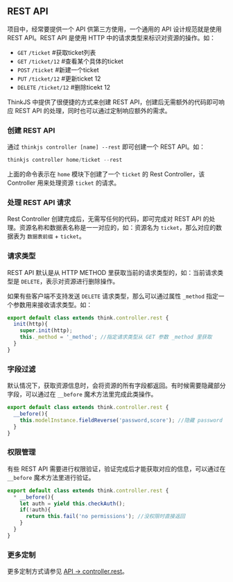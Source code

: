 ## REST API

项目中，经常要提供一个 API 供第三方使用，一个通用的 API 设计规范就是使用 REST API。REST API 是使用 HTTP 中的请求类型来标识对资源的操作。如：

* `GET` `/ticket` #获取ticket列表
* `GET` `/ticket/12` #查看某个具体的ticket
* `POST` `/ticket`  #新建一个ticket
* `PUT` `/ticket/12` #更新ticket 12
* `DELETE` `/ticket/12` #删除ticekt 12

ThinkJS 中提供了很便捷的方式来创建 REST API，创建后无需额外的代码即可响应 REST API 的处理，同时也可以通过定制响应额外的需求。

### 创建 REST API

通过 `thinkjs controller [name] --rest` 即可创建一个 REST API。如：

```js
thinkjs controller home/ticket --rest
```

上面的命令表示在 `home` 模块下创建了一个 `ticket` 的 Rest Controller，该 Controller 用来处理资源 `ticket` 的请求。

### 处理 REST API 请求

Rest Controller 创建完成后，无需写任何的代码，即可完成对 REST API 的处理。资源名称和数据表名称是一一对应的，如：资源名为 `ticket`，那么对应的数据表为 `数据表前缀` + `ticket`。

### 请求类型

REST API 默认是从 HTTP METHOD 里获取当前的请求类型的，如：当前请求类型是 `DELETE`，表示对资源进行删除操作。

如果有些客户端不支持发送 `DELETE` 请求类型，那么可以通过属性 `_method` 指定一个参数用来接收请求类型。如：

```js
export default class extends think.controller.rest {
  init(http){
    super.init(http);
    this._method = '_method'; //指定请求类型从 GET 参数 _method 里获取
  }
}
```

### 字段过滤

默认情况下，获取资源信息时，会将资源的所有字段都返回。有时候需要隐藏部分字段，可以通过在 `__before` 魔术方法里完成此类操作。

```js
export default class extends think.controller.rest {
  __before(){
    this.modelInstance.fieldReverse('password,score'); //隐藏 password 和 score 字段
  }
}
```

### 权限管理

有些 REST API 需要进行权限验证，验证完成后才能获取对应的信息，可以通过在 `__before` 魔术方法里进行验证。

```js
export default class extends think.controller.rest {
  * __before(){
    let auth = yield this.checkAuth();
    if(!auth){
      return this.fail('no permissions'); //没权限时直接返回
    }
  }
}
```

### 更多定制

更多定制方式请参见 [API -> controller.rest](./api_controller_rest.html)。
